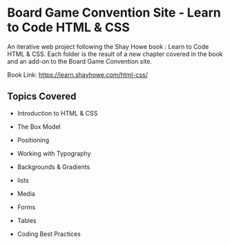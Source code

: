 # Board Game Convention Site - Learn to Code HTML & CSS

An iterative web project following the Shay Howe book : Learn to Code HTML & CSS. Each folder is the result of a new chapter covered in the book and an add-on to the Board Game Convention site.

Book Link: https://learn.shayhowe.com/html-css/

## Topics Covered

- Introduction to HTML & CSS

- The Box Model

- Positioning

- Working with Typography

- Backgrounds & Gradients

- lists

- Media

- Forms

- Tables

- Coding Best Practices
